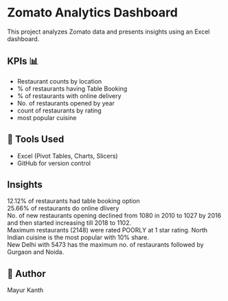 
# Zomato Analytics Dashboard

This project analyzes Zomato data and presents insights using an Excel dashboard.

## KPIs 📊 

- Restaurant counts by location  
- %  of restaurants having Table Booking  
- % of restaurants with online delivery  
- No. of restaurants opened by year  
- count of restaurants by rating  
- most popular cuisine  


## 🔧 Tools Used

- Excel (Pivot Tables, Charts, Slicers)  
- GitHub for version control  

## Insights

12.12% of restaurants had table booking option  
25.66% of restaurants do online dlivery  
No. of new restaurants opening declined from 1080 in 2010 to 1027 by 2016 and then started increasing till 2018 to 1102.   
Maximum restaurants (2148)  were rated POORLY at 1 star rating. 
North Indian cuisine is the most popular with 10% share.  
New Delhi with 5473 has the maximum no. of restaurants followed by Gurgaon and Noida.  

## 📌 Author
Mayur Kanth

